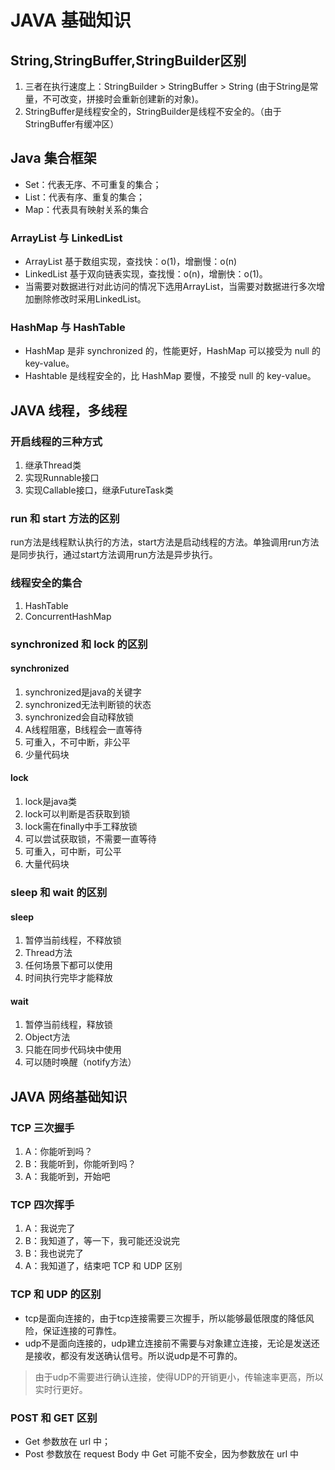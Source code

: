 # JAVA 基础知识

## String,StringBuffer,StringBuilder区别

1. 三者在执行速度上：StringBuilder > StringBuffer > String (由于String是常量，不可改变，拼接时会重新创建新的对象)。
2. StringBuffer是线程安全的，StringBuilder是线程不安全的。（由于StringBuffer有缓冲区）

## Java 集合框架

* Set：代表无序、不可重复的集合；
* List：代表有序、重复的集合；
* Map：代表具有映射关系的集合

### ArrayList 与 LinkedList

* ArrayList 基于数组实现，查找快：o(1)，增删慢：o(n)
* LinkedList 基于双向链表实现，查找慢：o(n)，增删快：o(1)。
* 当需要对数据进行对此访问的情况下选用ArrayList，当需要对数据进行多次增加删除修改时采用LinkedList。

### HashMap 与 HashTable

* HashMap 是非 synchronized 的，性能更好，HashMap 可以接受为 null 的 key-value。
* Hashtable 是线程安全的，比 HashMap 要慢，不接受 null 的 key-value。

## JAVA 线程，多线程

### 开启线程的三种方式

1. 继承Thread类
2. 实现Runnable接口
3. 实现Callable接口，继承FutureTask类

### run 和 start 方法的区别

run方法是线程默认执行的方法，start方法是启动线程的方法。单独调用run方法是同步执行，通过start方法调用run方法是异步执行。

### 线程安全的集合

1. HashTable
2. ConcurrentHashMap

### synchronized 和 lock 的区别

#### synchronized

1. synchronized是java的关键字
2. synchronized无法判断锁的状态
3. synchronized会自动释放锁
4. A线程阻塞，B线程会一直等待
5. 可重入，不可中断，非公平
6. 少量代码块

#### lock

1. lock是java类
2. lock可以判断是否获取到锁
3. lock需在finally中手工释放锁
4. 可以尝试获取锁，不需要一直等待
5. 可重入，可中断，可公平
6. 大量代码块

### sleep 和 wait 的区别

#### sleep

1. 暂停当前线程，不释放锁
2. Thread方法
3. 任何场景下都可以使用
4. 时间执行完毕才能释放

#### wait

1. 暂停当前线程，释放锁
2. Object方法
3. 只能在同步代码块中使用
4. 可以随时唤醒（notify方法）

## JAVA 网络基础知识

### TCP 三次握手

1. A：你能听到吗？
2. B：我能听到，你能听到吗？
3. A：我能听到，开始吧

### TCP 四次挥手

1. A：我说完了
2. B：我知道了，等一下，我可能还没说完
3. B：我也说完了
4. A：我知道了，结束吧 TCP 和 UDP 区别

### TCP 和 UDP 的区别

* tcp是面向连接的，由于tcp连接需要三次握手，所以能够最低限度的降低风险，保证连接的可靠性。
* udp不是面向连接的，udp建立连接前不需要与对象建立连接，无论是发送还是接收，都没有发送确认信号。所以说udp是不可靠的。

> 由于udp不需要进行确认连接，使得UDP的开销更小，传输速率更高，所以实时行更好。

### POST 和 GET 区别

* Get 参数放在 url 中；
* Post 参数放在 request Body 中 Get 可能不安全，因为参数放在 url 中